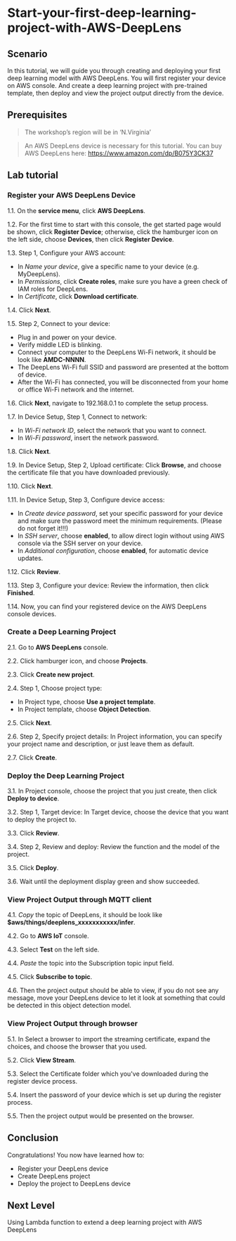 # Start-your-first-deep-learning-project-with-AWS-DeepLens



## Scenario
In this tutorial, we will guide you through creating and deploying your first deep learning model with AWS DeepLens. You will first register your device on AWS console. And create a deep learning project with pre-trained template, then deploy and view the project output directly from the device.


## Prerequisites
>The workshop’s region will be in ‘N.Virginia’

>An AWS DeepLens device is necessary for this tutorial. You can buy AWS DeepLens here: https://www.amazon.com/dp/B075Y3CK37


## Lab tutorial
### Register your AWS DeepLens Device
1.1.  On the **service menu**, click **AWS DeepLens**.

1.2. For the first time to start with this console, the get started page would be shown, click **Register Device**; otherwise, click the hamburger icon on the left side, choose **Devices**, then click **Register Device**. 

1.3. Step 1, Configure your AWS account: 
* In *Name your device*, give a specific name to your device (e.g. MyDeepLens).
* In *Permissions*, click **Create roles**, make sure you have a green check of IAM roles for DeepLens.
* In *Certificate*, click **Download certificate**.

1.4. Click **Next**.

1.5. Step 2, Connect to your device:
* Plug in and power on your device.
* Verify middle LED is blinking.
* Connect your computer to the DeepLens Wi-Fi network, it should be look like **AMDC-NNNN**.
* The DeepLens Wi-Fi full SSID and password are presented at the bottom of device.
* After the Wi-Fi has connected, you will be disconnected from your home or office Wi-Fi network and the internet.

1.6. Click **Next**, navigate to 192.168.0.1 to complete the setup process.

1.7. In Device Setup, Step 1, Connect to network:
* In *Wi-Fi network ID*, select the network that you want to connect.
* In *Wi-Fi password*, insert the network password.

1.8. Click **Next**.

1.9. In Device Setup, Step 2, Upload certificate: Click **Browse**, and choose the certificate file that you have downloaded previously.

1.10. Click **Next**.

1.11. In Device Setup, Step 3, Configure device access:
* In *Create device password*, set your specific password for your device and make sure the password meet the minimum requirements. (Please do not forget it!!!)
* In *SSH server*, choose **enabled**, to allow direct login without using AWS console via the SSH server on your device.
* In *Additional configuration*, choose **enabled**, for automatic device updates.

1.12. Click **Review**.

1.13. Step 3, Configure your device: Review the information, then click **Finished**.

1.14. Now, you can find your registered device on the AWS DeepLens console devices.



### Create a Deep Learning Project

2.1. Go to **AWS DeepLens** console.

2.2. Click hamburger icon, and choose **Projects**.

2.3. Click **Create new project**.

2.4. Step 1, Choose project type:
* In Project type, choose **Use a project template**.
* In Project template, choose **Object Detection**.

2.5. Click **Next**.

2.6. Step 2, Specify project details: In Project information, you can specify your project name and description, or just leave them as default.

2.7. Click **Create**.

### Deploy the Deep Learning Project

3.1. In Project console, choose the project that you just create, then click **Deploy to device**.

3.2. Step 1, Target device: In Target device, choose the device that you want to deploy the project to.

3.3. Click **Review**. 

3.4. Step 2, Review and deploy: Review the function and the model of the project.

3.5. Click **Deploy**.

3.6. Wait until the deployment display green and show succeeded.

### View Project Output through MQTT client

4.1. *Copy* the topic of DeepLens, it should be look like **$aws/things/deeplens_xxxxxxxxxxx/infer**.

4.2. Go to **AWS IoT** console.

4.3. Select **Test** on the left side.

4.4. *Paste* the topic into the Subscription topic input field.

4.5. Click **Subscribe to topic**.

4.6. Then the project output should be able to view, if you do not see any message, move your DeepLens device to let it look at something that could be detected in this object detection model.

### View Project Output through browser

5.1. In Select a browser to import the streaming certificate, expand the choices, and choose the browser that you used.

5.2. Click **View Stream**.

5.3. Select the Certificate folder which you've downloaded during the register device process.

5.4. Insert the password of your device which is set up during the register process.

5.5. Then the project output would be presented on the browser.


## Conclusion

Congratulations! You now have learned how to:
* Register your DeepLens device
* Create DeepLens project
* Deploy the project to DeepLens device

## Next Level
Using Lambda function to extend a deep learning project with AWS DeepLens

